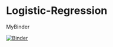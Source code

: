 # Logistic-Regression





MyBinder 

[![Binder](https://mybinder.org/badge_logo.svg)](https://mybinder.org/v2/gh/AlessioDalCero/Logistic-Regression/HEAD)

